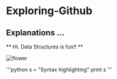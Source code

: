 # Exploring-Github


## Explanations ...

** Hi. Data Structures is fun!! **

![flower](https://www.google.com/url?sa=i&source=images&cd=&ved=2ahUKEwjW__71yI7fAhVHwYMKHWK8D3MQjRx6BAgBEAU&url=https%3A%2F%2Fwww.pexels.com%2Fphoto%2Fnature-red-love-romantic-67636%2F&psig=AOvVaw1ZTX3A2r4RaMX2t_-z-SU5&ust=1544301335444482)

'''python
  s = "Syntax highlighting"
  print s
'''
